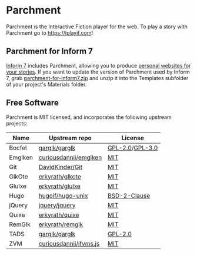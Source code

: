 Parchment
=========

Parchment is the Interactive Fiction player for the web. To play a story with Parchment go to <https://iplayif.com>!

Parchment for Inform 7
----------------------

[Inform 7](http://inform7.com/) includes Parchment, allowing you to produce [personal websites for your stories](http://inform7.com/book/WI_25_11.html). If you want to update the version of Parchment used by Inform 7, grab [parchment-for-inform7.zip](https://github.com/curiousdannii/parchment/raw/master/dist/inform7/parchment-for-inform7.zip) and unzip it into the Templates subfolder of your project's Materials folder.

Free Software
-------------

Parchment is MIT licensed, and incorporates the following upstream projects:

Name    | Upstream repo | License
------- | ------------- | -------
Bocfel  | [garglk/garglk](https://github.com/garglk/garglk) | [GPL-2.0](https://github.com/garglk/garglk/blob/master/terps/bocfel/COPYING.GPLv2)/[GPL-3.0](https://github.com/garglk/garglk/blob/master/terps/bocfel/COPYING.GPLv3)
Emglken | [curiousdannii/emglken](https://github.com/curiousdannii/emglken) | [MIT](https://github.com/curiousdannii/emglken/blob/master/LICENSE)
Git     | [DavidKinder/Git](https://github.com/DavidKinder/Git) | [MIT](https://github.com/DavidKinder/Git/blob/master/README.txt)
GlkOte  | [erkyrath/glkote](https://github.com/erkyrath/glkote) | [MIT](https://github.com/erkyrath/glkote/blob/master/LICENSE)
Glulxe  | [erkyrath/glulxe](https://github.com/erkyrath/glulxe) | [MIT](https://github.com/erkyrath/glulxe/blob/master/LICENSE)
Hugo    | [hugoif/hugo-unix](https://github.com/hugoif/hugo-unix) | [BSD-2-Clause](https://github.com/hugoif/hugo-unix/blob/master/License.txt)
jQuery  | [jquery/jquery](https://github.com/jquery/jquery) | [MIT](https://github.com/jquery/jquery/blob/main/LICENSE.txt)
Quixe   | [erkyrath/quixe](https://github.com/erkyrath/quixe) | [MIT](https://github.com/erkyrath/quixe/blob/master/LICENSE)
RemGlk  | [erkyrath/remglk](https://github.com/erkyrath/remglk) | [MIT](https://github.com/erkyrath/remglk/blob/master/LICENSE)
TADS    | [garglk/garglk](https://github.com/garglk/garglk) | [GPL-2.0](https://github.com/garglk/garglk/blob/master/terps/tads/COPYING)
ZVM     | [curiousdannii/ifvms.js](https://github.com/curiousdannii/ifvms.js) | [MIT](https://github.com/curiousdannii/ifvms.js/blob/master/LICENSE)